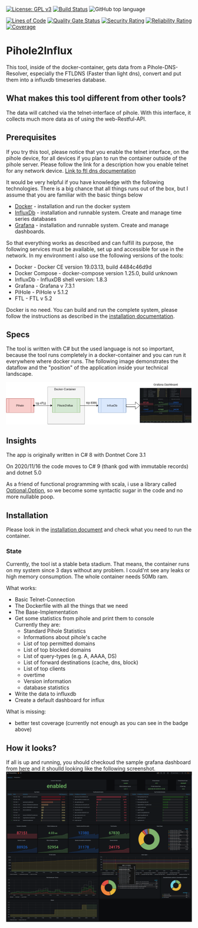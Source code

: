 [![License: GPL v3](https://img.shields.io/badge/License-GPLv3-blue.svg)](https://www.gnu.org/licenses/gpl-3.0) 
[![Build Status](https://travis-ci.com/LaszloLueck/Pihole2Influx.svg?branch=master)](https://travis-ci.com/LaszloLueck/Pihole2Influx) 
![GitHub top language](https://img.shields.io/github/languages/top/LaszloLueck/Pihole2Influx) 

[![Lines of Code](http://gretzki.ddns.net:9000/api/project_badges/measure?project=3d075ac072aaf2b2b721e086939347b29728c396&metric=ncloc)](http://gretzki.ddns.net:9000/dashboard?id=3d075ac072aaf2b2b721e086939347b29728c396) 
[![Quality Gate Status](http://gretzki.ddns.net:9000/api/project_badges/measure?project=3d075ac072aaf2b2b721e086939347b29728c396&metric=alert_status)](http://gretzki.ddns.net:9000/dashboard?id=3d075ac072aaf2b2b721e086939347b29728c396)
[![Security Rating](http://gretzki.ddns.net:9000/api/project_badges/measure?project=3d075ac072aaf2b2b721e086939347b29728c396&metric=security_rating)](http://gretzki.ddns.net:9000/dashboard?id=3d075ac072aaf2b2b721e086939347b29728c396)
[![Reliability Rating](http://gretzki.ddns.net:9000/api/project_badges/measure?project=3d075ac072aaf2b2b721e086939347b29728c396&metric=reliability_rating)](http://gretzki.ddns.net:9000/dashboard?id=3d075ac072aaf2b2b721e086939347b29728c396)
[![Coverage](http://gretzki.ddns.net:9000/api/project_badges/measure?project=3d075ac072aaf2b2b721e086939347b29728c396&metric=coverage)](http://gretzki.ddns.net:9000/dashboard?id=3d075ac072aaf2b2b721e086939347b29728c396)

# Pihole2Influx
This tool, inside of the docker-container, gets data from a Pihole-DNS-Resolver, especially the FTLDNS (Faster than light dns), convert and put them into a influxdb timeseries database.

## What makes this tool different from other tools? 
The data will catched via the telnet-interface of pihole. 
With this interface, it collects much more data as of using the web-Restful-API.

## Prerequisites
If you try this tool, please notice that you enable the telnet interface, on the pihole device, for all devices if you plan to run the container outside of the pihole server.
Please follow the link for a description how you enable telnet for any network device.
<a href="https://docs.pi-hole.net/ftldns/configfile/#socket_listening" target="blank">Link to ftl dns documentation</a>

It would be very helpful if you have knowledge with the following technologies. There is a big chance that all things runs out of the box, but I assume that you are familiar with the basic things below
- <a href="https://www.docker.com/" target="_blank">Docker</a> - installation and run the docker system
- <a href="https://www.influxdata.com/" target="_blank">InfluxDb</a> - installation and runnable system. Create and manage time series databases
- <a href="https://grafana.com/" target="_blank">Grafana</a> - installation and runnable system. Create and manage dashboards.

So that everything works as described and can fulfill its purpose, the following services must be available, set up and accessible for use in the network. In my environment i also use the following versions of the tools:

- Docker - Docker CE version 19.03.13, build 4484c46d9d
- Docker Compose - docker-compose version 1.25.0, build unknown
- InfluxDb - InfluxDB shell version: 1.8.3
- Grafana - Grafana v 7.3.1
- PiHole - PiHole v 5.1.2
- FTL - FTL v 5.2

Docker is no need. You can build and run the complete system, please follow the instructions as described in the <a href="install.md">installation documentation</a>.

## Specs
The tool is written with C# but the used language is not so important, because the tool runs completely in a docker-container and you can run it everywhere where docker runs.
The following image demonstrates the dataflow and the "position" of the application inside your technical landscape.

<img src="./images/working_dataflow.png"  alt="current dataflow"/>

## Insights
The app is originally written in C# 8 with Dontnet Core 3.1

On 2020/11/16 the code moves to C# 9 (thank god with immutable records) and dotnet 5.0

As a friend of functional programming with scala, i use a library called <a href="https://github.com/nlkl/Optional" target="_blank">Optional.Option</a>, so we become some syntactic sugar in the code and no more nullable poop.

## Installation
Please look in the <a href="install.md">installation document</a> and check what you need to run the container.

### State
Currently, the tool ist a stable beta stadium. That means, the container runs on my system since 3 days without any problem.
I could'nt see any leaks or high memory consumption. The whole container needs 50Mb ram.

What works:
<ul>
<li>Basic Telnet-Connection</li>
<li>The Dockerfile with all the things that we need</li>
<li>The Base-Implementation</li>
<li>Get some statistics from pihole and print them to console<br />
Currently they are:
<ul>
<li>Standard Pihole Statistics</li>
<li>Informations about pihole's cache</li>
<li>List of top permitted domains</li>
<li>List of top blocked domains</li>
<li>List of query-types (e.g. A, AAAA, DS)</li>
<li>List of forward destinations (cache, dns, block)</li>
<li>List of top clients</li>
<li>overtime</li>
<li>Version information</li>
<li>database statistics</li>
</ul>
</li>
<li>Write the data to influxdb</li>
<li>Create a default dashboard for influx</li>
</ul>

What is missing:
<ul>
<li>better test coverage (currently not enough as you can see in the badge above)</li>
</ul>

## How it looks?
If all is up and running, you should checkoud the sample grafana dashboard from <a href="/Grafana-Dashboard/pihole2influx.json">here</a> and it shoulld looking like the following screenshot.
<img src="./images/grafana_screenshot.png"  alt="Grafana Screenshot"/>
